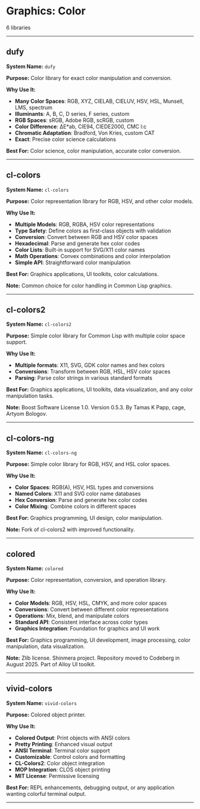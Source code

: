 # Graphics: Color

6 libraries

---

## dufy

**System Name:** `dufy`

**Purpose:** Color library for exact color manipulation and conversion.

**Why Use It:**
- **Many Color Spaces**: RGB, XYZ, CIELAB, CIELUV, HSV, HSL, Munsell, LMS, spectrum
- **Illuminants**: A, B, C, D series, F series, custom
- **RGB Spaces**: sRGB, Adobe RGB, scRGB, custom
- **Color Difference**: ΔE*ab, CIE94, CIEDE2000, CMC l:c
- **Chromatic Adaptation**: Bradford, Von Kries, custom CAT
- **Exact**: Precise color science calculations

**Best For:** Color science, color manipulation, accurate color conversion.

---


## cl-colors

**System Name:** `cl-colors`

**Purpose:** Color representation library for RGB, HSV, and other color models.

**Why Use It:**
- **Multiple Models**: RGB, RGBA, HSV color representations
- **Type Safety**: Define colors as first-class objects with validation
- **Conversion**: Convert between RGB and HSV color spaces
- **Hexadecimal**: Parse and generate hex color codes
- **Color Lists**: Built-in support for SVG/X11 color names
- **Math Operations**: Convex combinations and color interpolation
- **Simple API**: Straightforward color manipulation

**Best For:** Graphics applications, UI toolkits, color calculations.

**Note:** Common choice for color handling in Common Lisp graphics.

---


## cl-colors2

**System Name:** `cl-colors2`

**Purpose:** Simple color library for Common Lisp with multiple color space support.

**Why Use It:**
- **Multiple formats**: X11, SVG, GDK color names and hex colors
- **Conversions**: Transform between RGB, HSL, HSV color spaces
- **Parsing**: Parse color strings in various standard formats

**Best For:** Graphics applications, UI toolkits, data visualization, and any color manipulation tasks.

**Note:** Boost Software License 1.0. Version 0.5.3. By Tamas K Papp, cage, Artyom Bologov.

---


## cl-colors-ng

**System Name:** `cl-colors-ng`

**Purpose:** Simple color library for RGB, HSV, and HSL color spaces.

**Why Use It:**
- **Color Spaces**: RGB(A), HSV, HSL types and conversions
- **Named Colors**: X11 and SVG color name databases
- **Hex Conversion**: Parse and generate hex color codes
- **Color Mixing**: Combine colors in different spaces

**Best For:** Graphics programming, UI design, color manipulation.

**Note:** Fork of cl-colors2 with improved functionality.

---


## colored

**System Name:** `colored`

**Purpose:** Color representation, conversion, and operation library.

**Why Use It:**
- **Color Models**: RGB, HSV, HSL, CMYK, and more color spaces
- **Conversions**: Convert between different color representations
- **Operations**: Mix, blend, and manipulate colors
- **Standard API**: Consistent interface across color types
- **Graphics Integration**: Foundation for graphics and UI work

**Best For:** Graphics programming, UI development, image processing, color manipulation, data visualization.

**Note:** Zlib license. Shinmera project. Repository moved to Codeberg in August 2025. Part of Alloy UI toolkit.

---


## vivid-colors

**System Name:** `vivid-colors`

**Purpose:** Colored object printer.

**Why Use It:**
- **Colored Output**: Print objects with ANSI colors
- **Pretty Printing**: Enhanced visual output
- **ANSI Terminal**: Terminal color support
- **Customizable**: Control colors and formatting
- **CL-Colors2**: Color object integration
- **MOP Integration**: CLOS object printing
- **MIT License**: Permissive licensing

**Best For:** REPL enhancements, debugging output, or any application wanting colorful terminal output.

---


